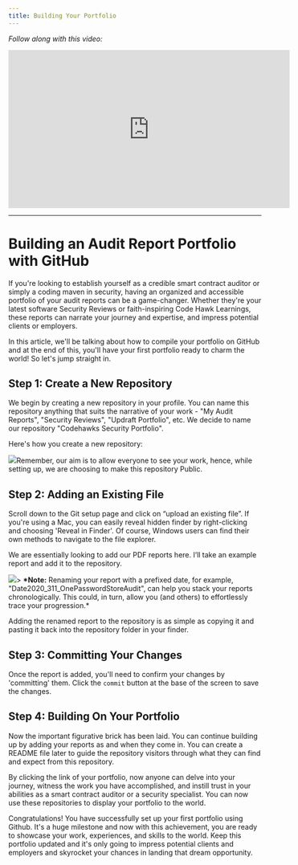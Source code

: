 ```yaml
---
title: Building Your Portfolio
---
```


_Follow along with this video:_

<iframe width="560" height="315" src="https://www.youtube.com/embed/F4AoVbDE7N0?si=ECHOKBiWxrwgNBwi" title="YouTube video player" frameborder="0" allow="accelerometer; autoplay; clipboard-write; encrypted-media; gyroscope; picture-in-picture; web-share" allowfullscreen></iframe>

---

# Building an Audit Report Portfolio with GitHub

If you're looking to establish yourself as a credible smart contract auditor or simply a coding maven in security, having an organized and accessible portfolio of your audit reports can be a game-changer. Whether they're your latest software Security Reviews or faith-inspiring Code Hawk Learnings, these reports can narrate your journey and expertise, and impress potential clients or employers.

In this article, we'll be talking about how to compile your portfolio on GitHub and at the end of this, you'll have your first portfolio ready to charm the world! So let's jump straight in.

## Step 1: Create a New Repository

We begin by creating a new repository in your profile. You can name this repository anything that suits the narrative of your work - "My Audit Reports", "Security Reviews", "Updraft Portfolio", etc. We decide to name our repository "Codehawks Security Portfolio".

Here's how you create a new repository:

![](https://cdn.videotap.com/ylBHN6CdlSHusSOxkXLn-28.09.png)Remember, our aim is to allow everyone to see your work, hence, while setting up, we are choosing to make this repository Public.

## Step 2: Adding an Existing File

Scroll down to the Git setup page and click on “upload an existing file”. If you're using a Mac, you can easily reveal hidden finder by right-clicking and choosing 'Reveal in Finder'. Of course, Windows users can find their own methods to navigate to the file explorer.

We are essentially looking to add our PDF reports here. I’ll take an example report and add it to the repository.

![](https://cdn.videotap.com/7MisAyQ4lUn7Krsu2RmR-51.5.png)> **\*Note:** Renaming your report with a prefixed date, for example, "Date2020_311_OnePasswordStoreAudit", can help you stack your reports chronologically. This could, in turn, allow you (and others) to effortlessly trace your progression.\*

Adding the renamed report to the repository is as simple as copying it and pasting it back into the repository folder in your finder.

## Step 3: Committing Your Changes

Once the report is added, you'll need to confirm your changes by 'committing' them. Click the `commit` button at the base of the screen to save the changes.

## Step 4: Building On Your Portfolio

Now the important figurative brick has been laid. You can continue building up by adding your reports as and when they come in. You can create a README file later to guide the repository visitors through what they can find and expect from this repository.

By clicking the link of your portfolio, now anyone can delve into your journey, witness the work you have accomplished, and instill trust in your abilities as a smart contract auditor or a security specialist. You can now use these repositories to display your portfolio to the world.

Congratulations! You have successfully set up your first portfolio using Github. It's a huge milestone and now with this achievement, you are ready to showcase your work, experiences, and skills to the world. Keep this portfolio updated and it's only going to impress potential clients and employers and skyrocket your chances in landing that dream opportunity.
